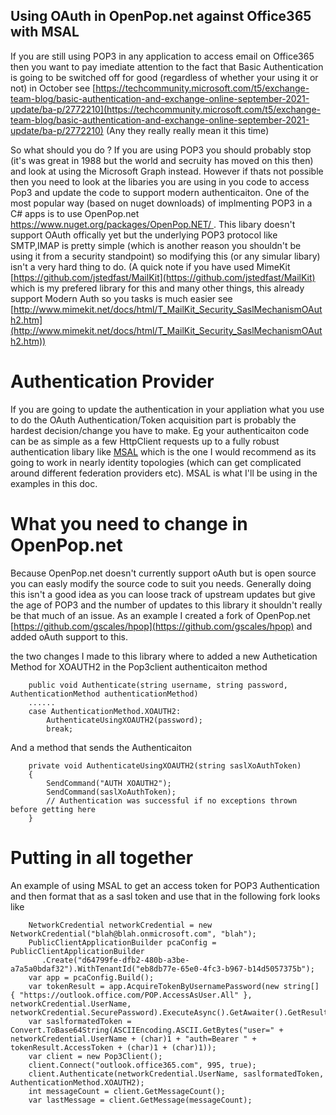 ## Using OAuth in OpenPop.net against Office365 with MSAL ##

If you are still using POP3 in any application to access email on Office365 then you want to pay imediate attention to the fact that Basic Authentication is going to be switched off for good (regardless of whether your using it or not) in October see [https://techcommunity.microsoft.com/t5/exchange-team-blog/basic-authentication-and-exchange-online-september-2021-update/ba-p/2772210](https://techcommunity.microsoft.com/t5/exchange-team-blog/basic-authentication-and-exchange-online-september-2021-update/ba-p/2772210) (Any they really really mean it this time)

So what should you do ? If you are using POP3 you should probably stop (it's was great in 1988 but the world and secruity has moved on this then) and look at using the Microsoft Graph instead. However if thats not possible then you need to look at the libaries you are using in you code to access Pop3 and update the code to support modern authenticaiton. One of the most popular way (based on nuget downloads) of implmenting POP3 in a C# apps is to use OpenPop.net [https://www.nuget.org/packages/OpenPop.NET/ ](https://www.nuget.org/packages/OpenPop.NET/). This libary doesn't support OAuth offically yet but the underlying POP3 protocol like SMTP,IMAP is pretty simple (which is another reason you shouldn't be using it from a security standpoint) so modifying this (or any simular libary) isn't a very hard thing to do. (A quick note if you have used MimeKit [https://github.com/jstedfast/MailKit](https://github.com/jstedfast/MailKit) which is my prefered library for this and many other things, this already support Modern Auth so you tasks is much easier see [http://www.mimekit.net/docs/html/T_MailKit_Security_SaslMechanismOAuth2.htm](http://www.mimekit.net/docs/html/T_MailKit_Security_SaslMechanismOAuth2.htm))

# Authentication Provider  #

If you are going to update the authentication in your appliation what you use to do the OAuth Authentication/Token acquisition part is probably the hardest decision/change you have to make. Eg your authenticaiton code can be as simple as a few HttpClient requests up to a fully robust authentication libary like [MSAL](https://docs.microsoft.com/en-us/azure/active-directory/develop/msal-overview) which is the one I would recommend as its going to work in nearly identity topologies (which can get complicated around different federation providers etc). MSAL is what I'll be using in the examples in this doc.

# What you need to change in OpenPop.net   #

Because OpenPop.net doesn't currently support oAuth but is open source you can easly modify the source code to suit you needs. Generally doing this isn't a good idea as you can loose track of upstream updates but give the age of POP3 and the number of updates to this library it shouldn't really be that much of an issue. As an example I created a fork of OpenPop.net [https://github.com/gscales/hpop](https://github.com/gscales/hpop) and added oAuth support to this.

the two changes I made to this library where to added a new Authetication Method for XOAUTH2 in the Pop3client authenticaiton method

    	public void Authenticate(string username, string password, AuthenticationMethod authenticationMethod)
		......
		case AuthenticationMethod.XOAUTH2:
			AuthenticateUsingXOAUTH2(password);
			break;
And a method that sends the Authenticaiton

    	private void AuthenticateUsingXOAUTH2(string saslXoAuthToken)
		{
			SendCommand("AUTH XOAUTH2");
			SendCommand(saslXoAuthToken);
			// Authentication was successful if no exceptions thrown before getting here
		}


# Putting in all together #

An example of using MSAL to get an access token for POP3 Authentication and then format that as a sasl token and use that in the following fork looks like



        NetworkCredential networkCredential = new NetworkCredential("blah@blah.onmicrosoft.com", "blah");
        PublicClientApplicationBuilder pcaConfig = PublicClientApplicationBuilder
           .Create("d64799fe-dfb2-480b-a3be-a7a5a0bdaf32").WithTenantId("eb8db77e-65e0-4fc3-b967-b14d5057375b");
        var app = pcaConfig.Build();
        var tokenResult = app.AcquireTokenByUsernamePassword(new string[] { "https://outlook.office.com/POP.AccessAsUser.All" }, networkCredential.UserName, networkCredential.SecurePassword).ExecuteAsync().GetAwaiter().GetResult();
        var saslformatedToken = Convert.ToBase64String(ASCIIEncoding.ASCII.GetBytes("user=" + networkCredential.UserName + (char)1 + "auth=Bearer " + tokenResult.AccessToken + (char)1 + (char)1));
        var client = new Pop3Client();
        client.Connect("outlook.office365.com", 995, true);
        client.Authenticate(networkCredential.UserName, saslformatedToken, AuthenticationMethod.XOAUTH2);
        int messageCount = client.GetMessageCount();
        var lastMessage = client.GetMessage(messageCount);            
      

